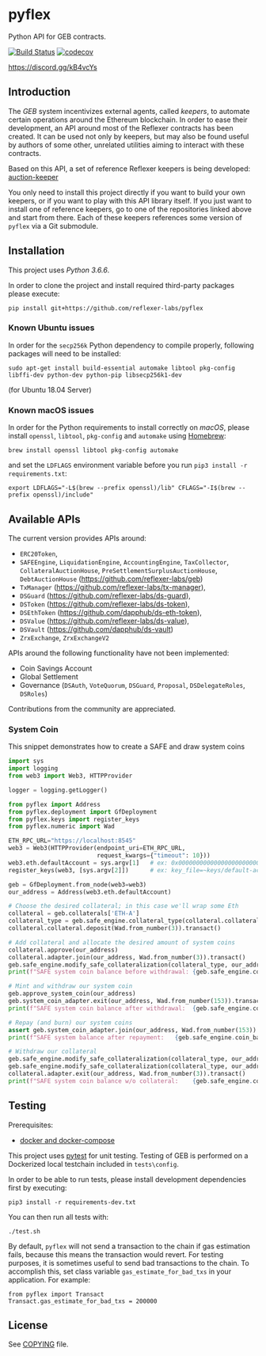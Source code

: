# pyflex

Python API for GEB contracts.

[![Build Status](https://travis-ci.org/reflexer-labs/pyflex.svg?branch=master)](https://travis-ci.org/reflexer-labs/pyflex)
[![codecov](https://codecov.io/gh/reflexer-labs/pyflex/branch/master/graph/badge.svg)](https://codecov.io/gh/reflexer-labs/pyflex)

<https://discord.gg/kB4vcYs>

## Introduction

The _GEB_  system incentivizes external agents, called _keepers_,
to automate certain operations around the Ethereum blockchain. In order to ease their
development, an API around most of the Reflexer contracts has been created. It can be used
not only by keepers, but may also be found useful by authors of some other, unrelated
utilities aiming to interact with these contracts.

Based on this API, a set of reference Reflexer keepers is being developed:
[auction-keeper](https://github.com/reflexer-labs/auction-keeper)

You only need to install this project directly if you want to build your own keepers,
or if you want to play with this API library itself. If you just want to install
one of reference keepers, go to one of the repositories linked above and start from there.
Each of these keepers references some version of `pyflex` via a Git submodule.

## Installation

This project uses *Python 3.6.6*.

In order to clone the project and install required third-party packages please execute:
```
pip install git+https://github.com/reflexer-labs/pyflex
```

### Known Ubuntu issues

In order for the `secp256k` Python dependency to compile properly, following packages will need to be installed:
```
sudo apt-get install build-essential automake libtool pkg-config libffi-dev python-dev python-pip libsecp256k1-dev
```

(for Ubuntu 18.04 Server)

### Known macOS issues

In order for the Python requirements to install correctly on _macOS_, please install
`openssl`, `libtool`, `pkg-config` and `automake` using [Homebrew](https://brew.sh/):
```
brew install openssl libtool pkg-config automake
```

and set the `LDFLAGS` environment variable before you run `pip3 install -r requirements.txt`:
```
export LDFLAGS="-L$(brew --prefix openssl)/lib" CFLAGS="-I$(brew --prefix openssl)/include"
```

## Available APIs

The current version provides APIs around:
* `ERC20Token`,
* `SAFEEngine`, `LiquidationEngine`, `AccountingEngine`, `TaxCollector`, `CollateralAuctionHouse`, `PreSettlementSurplusAuctionHouse`, `DebtAuctionHouse` (<https://github.com/reflexer-labs/geb>)
* `TxManager` (<https://github.com/reflexer-labs/tx-manager>),
* `DSGuard` (<https://github.com/reflexer-labs/ds-guard>),
* `DSToken` (<https://github.com/reflexer-labs/ds-token>),
* `DSEthToken` (<https://github.com/dapphub/ds-eth-token>),
* `DSValue` (<https://github.com/reflexer-labs/ds-value>),
* `DSVault` (<https://github.com/dapphub/ds-vault>)
* `ZrxExchange`, `ZrxExchangeV2`

APIs around the following functionality have not been implemented:
* Coin Savings Account
* Global Settlement
* Governance (`DSAuth`, `VoteQuorum`, `DSGuard`, `Proposal`, `DSDelegateRoles`, `DSRoles`)

Contributions from the community are appreciated.

### System Coin

This snippet demonstrates how to create a SAFE and draw system coins

```python
import sys
import logging
from web3 import Web3, HTTPProvider

logger = logging.getLogger()

from pyflex import Address
from pyflex.deployment import GfDeployment
from pyflex.keys import register_keys
from pyflex.numeric import Wad

ETH_RPC_URL="https://localhost:8545"
web3 = Web3(HTTPProvider(endpoint_uri=ETH_RPC_URL,
                         request_kwargs={"timeout": 10}))
web3.eth.defaultAccount = sys.argv[1]   # ex: 0x0000000000000000000000000000000aBcdef123
register_keys(web3, [sys.argv[2]])      # ex: key_file=~keys/default-account.json,pass_file=~keys/default-account.pass

geb = GfDeployment.from_node(web3=web3)
our_address = Address(web3.eth.defaultAccount)

# Choose the desired collateral; in this case we'll wrap some Eth
collateral = geb.collaterals['ETH-A']
collateral_type = geb.safe_engine.collateral_type(collateral.collateral_type.name)
collateral.collateral.deposit(Wad.from_number(3)).transact()

# Add collateral and allocate the desired amount of system coins
collateral.approve(our_address)
collateral.adapter.join(our_address, Wad.from_number(3)).transact()
geb.safe_engine.modify_safe_collateralization(collateral_type, our_address, delta_collateral=Wad.from_number(3), delta_debt=Wad.from_number(153)).transact()
print(f"SAFE system coin balance before withdrawal: {geb.safe_engine.coin_balance(our_address)}")

# Mint and withdraw our system coin
geb.approve_system_coin(our_address)
geb.system_coin_adapter.exit(our_address, Wad.from_number(153)).transact()
print(f"SAFE system coin balance after withdrawal:  {geb.safe_engine.coin_balance(our_address)}")

# Repay (and burn) our system coins
assert geb.system_coin_adapter.join(our_address, Wad.from_number(153)).transact()
print(f"SAFE system balance after repayment:   {geb.safe_engine.coin_balance(our_address)}")

# Withdraw our collateral
geb.safe_engine.modify_safe_collateralization(collateral_type, our_address, delta_collateral=Wad(0), delta_debt=Wad.from_number(-153)).transact()
geb.safe_engine.modify_safe_collateralization(collateral_type, our_address, delta_collateral=Wad.from_number(-3), delta_debt=Wad(0)).transact()
collateral.adapter.exit(our_address, Wad.from_number(3)).transact()
print(f"SAFE system coin balance w/o collateral:    {geb.safe_engine.coin_balance(our_address)}")
```

## Testing

Prerequisites:
* [docker and docker-compose](https://www.docker.com/get-started)

This project uses [pytest](https://docs.pytest.org/en/latest/) for unit testing.  Testing of GEB is
performed on a Dockerized local testchain included in `tests\config`.

In order to be able to run tests, please install development dependencies first by executing:
```
pip3 install -r requirements-dev.txt
```

You can then run all tests with:
```
./test.sh
```

By default, `pyflex` will not send a transaction to the chain if gas estimation fails, because this means the
transaction would revert.  For testing purposes, it is sometimes useful to send bad transactions to the chain.  To
accomplish this, set class variable `gas_estimate_for_bad_txs` in your application.  For example:
```
from pyflex import Transact
Transact.gas_estimate_for_bad_txs = 200000
```

## License

See [COPYING](https://github.com/reflexer-labs/pyflex/blob/master/COPYING) file.

